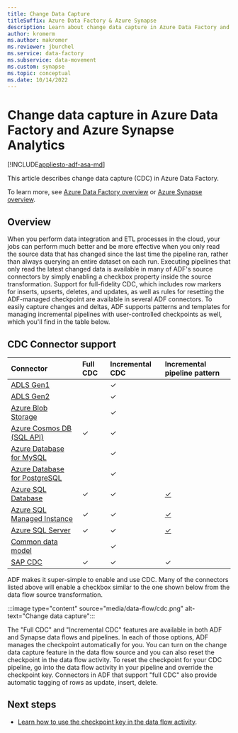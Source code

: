 ```yaml
---
title: Change Data Capture
titleSuffix: Azure Data Factory & Azure Synapse
description: Learn about change data capture in Azure Data Factory and Azure Synapse Analytics.
author: kromerm
ms.author: makromer
ms.reviewer: jburchel
ms.service: data-factory
ms.subservice: data-movement
ms.custom: synapse
ms.topic: conceptual
ms.date: 10/14/2022
---
```


# Change data capture in Azure Data Factory and Azure Synapse Analytics

[!INCLUDE[appliesto-adf-asa-md](includes/appliesto-adf-asa-md.md)]

This article describes change data capture (CDC) in Azure Data Factory.

To learn more, see [Azure Data Factory overview](introduction.md) or [Azure Synapse overview](../synapse-analytics/overview-what-is.md).

## Overview

When you perform data integration and ETL processes in the cloud, your jobs can perform much better and be more effective when you only read the source data that has changed since the last time the pipeline ran, rather than always querying an entire dataset on each run. Executing pipelines that only read the latest changed data is available in many of ADF's source connectors by simply enabling a checkbox property inside the source transformation. Support for full-fidelity CDC, which includes row markers for inserts, upserts, deletes, and updates, as well as rules for resetting the ADF-managed checkpoint are available in several ADF connectors. To easily capture changes and deltas, ADF supports patterns and templates for managing incremental pipelines with user-controlled checkpoints as well, which you'll find in the table below.

## CDC Connector support

| Connector   | Full CDC | Incremental CDC | Incremental pipeline pattern |
| :-------------------- | :--------------------------- | :--------------------------------- | :--------------------------- |
| [ADLS Gen1](load-azure-data-lake-store.md) | &nbsp; | ✓    |  &nbsp;    |
| [ADLS Gen2](load-azure-data-lake-storage-gen2.md) | &nbsp; | ✓    |  &nbsp;    |
| [Azure Blob Storage](connector-azure-blob-storage.md) | &nbsp;    | ✓    | &nbsp;   |   
| [Azure Cosmos DB (SQL API)](connector-azure-cosmos-db.md) | ✓ | ✓ | &nbsp; |
| [Azure Database for MySQL](connector-azure-database-for-mysql.md) | &nbsp; | ✓ | &nbsp; |
| [Azure Database for PostgreSQL](connector-azure-database-for-postgresql.md) | &nbsp; | ✓ | &nbsp; |
| [Azure SQL Database](connector-azure-sql-database.md) | ✓ | ✓ | [✓](tutorial-incremental-copy-portal.md) |
| [Azure SQL Managed Instance](connector-azure-sql-managed-instance.md) | ✓ | ✓ | [✓](tutorial-incremental-copy-change-data-capture-feature-portal.md) |
| [Azure SQL Server](connector-sql-server.md) | ✓ | ✓ | [✓](tutorial-incremental-copy-multiple-tables-portal.md) |
| [Common data model](format-common-data-model.md) | &nbsp; | ✓    | &nbsp;     |
| [SAP CDC](connector-sap-change-data-capture.md) | ✓ | ✓ | ✓ |


ADF makes it super-simple to enable and use CDC. Many of the connectors listed above will enable a checkbox similar to the one shown below from the data flow source transformation.

:::image type="content" source="media/data-flow/cdc.png" alt-text="Change data capture":::

The "Full CDC" and "Incremental CDC" features are available in both ADF and Synapse data flows and pipelines. In each of those options, ADF manages the checkpoint automatically for you. You can turn on the change data capture feature in the data flow source and you can also reset the checkpoint in the data flow activity. To reset the checkpoint for your CDC pipeline, go into the data flow activity in your pipeline and override the checkpoint key. Connectors in ADF that support "full CDC" also provide automatic tagging of rows as update, insert, delete.

## Next steps

- [Learn how to use the checkpoint key in the data flow activity](control-flow-execute-data-flow-activity.md).
